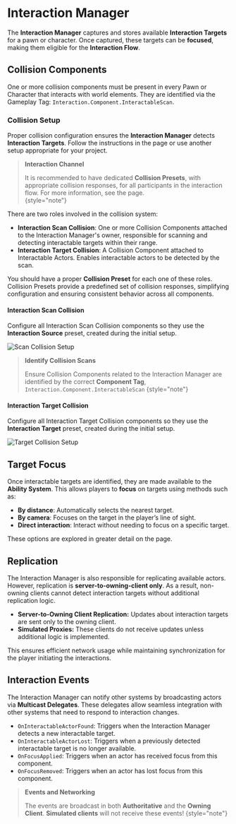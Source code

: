 # Interaction Manager
<primary-label ref="interaction"/>

The **Interaction Manager** captures and stores available **Interaction Targets** for a pawn or character. Once captured, 
these targets can be **focused**, making them eligible for the **Interaction Flow**.

## Collision Components

One or more collision components must be present in every Pawn or Character that interacts with world elements. They are 
identified via the Gameplay Tag: `Interaction.Component.InteractableScan`.

### Collision Setup

Proper collision configuration ensures the **Interaction Manager** detects **Interaction Targets**. Follow the instructions 
in the [](int_setup.md) page or use another setup appropriate for your project.

> **Interaction Channel**
>
> It is recommended to have dedicated **Collision Presets**, with appropriate collision responses, for all participants 
> in the interaction flow. For more information, see the [](int_setup.md) page.  
{style="note"}

There are two roles involved in the collision system:

- **Interaction Scan Collision**: One or more Collision Components attached to the Interaction Manager's owner, responsible for scanning and detecting interactable targets within their range.
- **Interaction Target Collision**: A Collision Component attached to Interactable Actors. Enables interactable actors to be detected by the scan.

You should have a proper **Collision Preset** for each one of these roles. Collision Presets provide a predefined set of 
collision responses, simplifying configuration and ensuring consistent behavior across all components.

#### Interaction Scan Collision

Configure all Interaction Scan Collision components so they use the **Interaction Source** preset, created during the initial setup.

<img src="int_manager_collision_setup_scan.png" alt="Scan Collision Setup" thumbnail="true" border-effect="line"/>

> **Identify Collision Scans**
>
> Ensure Collision Components related to the Interaction Manager are identified by the correct **Component Tag**, 
> `Interaction.Component.InteractableScan`
{style="note"}

#### Interaction Target Collision

Configure all Interaction Target Collision components so they use the **Interaction Target** preset, created during the initial setup.

<img src="int_manager_collision_setup_target.png" alt="Target Collision Setup" thumbnail="true" border-effect="line"/>

## Target Focus

Once interactable targets are identified, they are made available to the **Ability System**. This allows players to 
**focus** on targets using methods such as:

- **By distance**: Automatically selects the nearest target.
- **By camera**: Focuses on the target in the player’s line of sight.
- **Direct interaction**: Interact without needing to focus on a specific target.

These options are explored in greater detail on the [](int_abilities.md) page.

## Replication

The Interaction Manager is also responsible for replicating available actors. However, replication is **server-to-owning-client only**.
As a result, non-owning clients cannot detect interaction targets without additional replication logic.

- **Server-to-Owning Client Replication:** Updates about interaction targets are sent only to the owning client.
- **Simulated Proxies:** These clients do not receive updates unless additional logic is implemented.

This ensures efficient network usage while maintaining synchronization for the player initiating the interactions.

## Interaction Events

The Interaction Manager can notify other systems by broadcasting actors via **Multicast Delegates**. These delegates 
allow seamless integration with other systems that need to respond to interaction changes.

- `OnInteractableActorFound`:  Triggers when the Interaction Manager detects a new interactable target.
- `OnInteractableActorLost`: Triggers when a previously detected interactable target is no longer available.
- `OnFocusApplied`: Triggers when an actor has received focus from this component.
- `OnFocusRemoved`: Triggers when an actor has lost focus from this component.

> **Events and Networking**
>
> The events are broadcast in both **Authoritative** and the **Owning Client**. **Simulated clients** will not receive these events!
{style="note"}
